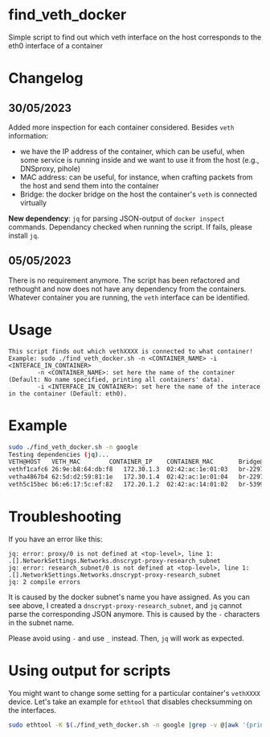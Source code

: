 # find_veth_docker
Simple script to find out which veth interface on the host corresponds to the eth0 interface of a container

# Changelog
## 30/05/2023
Added more inspection for each container considered. Besides `veth` information: 
 - we have the IP address of the container, which can be useful, when some service is running inside and we want to use it from the host (e.g., DNSproxy, pihole)
 - MAC address: can be useful, for instance, when crafting packets from the host and send them into the container
 - Bridge: the docker bridge on the host the container's `veth` is connected virtually

**New dependency**: `jq` for parsing JSON-output of `docker inspect` commands. Dependancy checked when running the script. If fails, please install `jq`.

## 05/05/2023
There is no requirement anymore. The script has been refactored and rethought and now does not have any dependency from the containers. 
Whatever container you are running, the `veth` interface can be identified.


# Usage
```
This script finds out which vethXXXX is connected to what container!
Example: sudo ./find_veth_docker.sh -n <CONTAINER_NAME> -i <INTEFACE_IN_CONTAINER>
		-n <CONTAINER_NAME>: set here the name of the container (Default: No name specified, printing all containers' data).
		-i <INTERFACE_IN_CONTAINER>: set here the name of the interace in the container (Default: eth0).
```

# Example
```bash
sudo ./find_veth_docker.sh -n google
Testing dependencies (jq)...                                                                                                                               [DONE]
VETH@HOST	VETH_MAC		CONTAINER_IP	CONTAINER_MAC		Bridge@HOST		Bridge_IP	Bridge_MAC		CONTAINER
vethf1cafc6	26:9e:b8:64:db:f8	172.30.1.3	02:42:ac:1e:01:03	br-22977ef1c283		172.30.1.1/24	02:42:1e:ba:ce:ed	pihole
vetha4867b4	62:5d:d2:59:81:1e	172.30.1.4	02:42:ac:1e:01:04	br-22977ef1c283		172.30.1.1/24	02:42:1e:ba:ce:ed	dnscrypt-proxy
veth5c15bec	b6:e6:17:5c:ef:82	172.20.1.2	02:42:ac:14:01:02	br-5399ca212f48		172.20.1.1/24	02:42:a6:fc:1a:a0	portainer
```

# Troubleshooting
If you have an error like this:
```
jq: error: proxy/0 is not defined at <top-level>, line 1:
.[].NetworkSettings.Networks.dnscrypt-proxy-research_subnet                                      
jq: error: research_subnet/0 is not defined at <top-level>, line 1:
.[].NetworkSettings.Networks.dnscrypt-proxy-research_subnet                                            
jq: 2 compile errors
```
It is caused by the docker subnet's name you have assigned. As you can see above, I created a `dnscrypt-proxy-research_subnet`, and `jq` cannot parse the corresponding JSON anymore. This is caused by the `-` characters in the subnet name.

Please avoid using `-` and use `_` instead. Then, `jq` will work as expected.


# Using output for scripts
You might want to change some setting for a particular container's `vethXXXX` device. Let's take an example for `ethtool` that disables checksumming on the interfaces.
```bash
sudo ethtool -K $(./find_veth_docker.sh -n google |grep -v @|awk '{print $1}') tx off rx off
```
